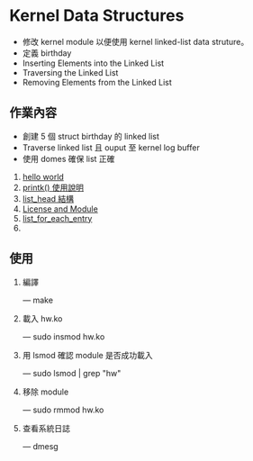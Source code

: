 # Kernel Data Structures

- 修改 kernel module 以便使用 kernel linked-list data struture。
- 定義 birthday
- Inserting Elements into the Linked List
- Traversing the Linked List
- Removing Elements from the Linked List

## 作業內容

- 創建 5 個 struct birthday 的 linked list
- Traverse linked list 且 ouput 至 kernel log buffer
- 使用 domes 確保 list 正確

1. [hello world](https://jerrynest.io/how-to-write-a-linux-kernel-module/)
2. [printk() 使用說明](http://huenlil.pixnet.net/blog/post/23271426-printk%28%29-%E4%BD%BF%E7%94%A8%E8%AA%AA%E6%98%8E)
3. [list_head 結構](https://myao0730.blogspot.com/2016/12/linux.html)
4. [License and Module](https://blog.wu-boy.com/2010/07/linux-kernel-%E7%B0%A1%E5%96%AE-hello-world-license-and-module-%E4%BB%8B%E7%B4%B9part-3/)
5. [list_for_each_entry](https://blog.csdn.net/xubin341719/article/details/7098611)
6. 



## 使用

1. 編譯

   — make

2. 載入 hw.ko

   — sudo insmod hw.ko

3. 用 lsmod 確認 module 是否成功載入

   — sudo lsmod | grep "hw"

4. 移除 module

   — sudo rmmod hw.ko

5. 查看系統日誌

   — dmesg

   